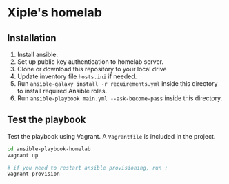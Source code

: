 # Xiple's homelab

## Installation

1. Install ansible.
2. Set up public key authentication to homelab server.
3. Clone or download this repository to your local drive
4. Update inventory file `hosts.ini` if needed.
5. Run `ansible-galaxy install -r requirements.yml` inside this directory to install required Ansible roles.
6. Run `ansible-playbook main.yml --ask-become-pass` inside this directory.

## Test the playbook

Test the playbook using Vagrant. A `Vagrantfile` is included in the project.

```sh
cd ansible-playbook-homelab
vagrant up

# if you need to restart ansible provisioning, run :
vagrant provision
```
